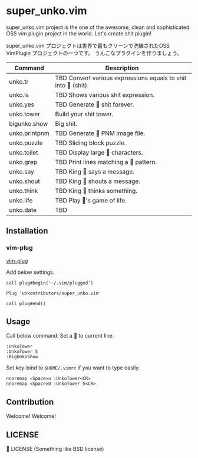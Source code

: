 super_unko.vim
==============

super_unko.vim project is the one of the awesome, clean and sophisticated OSS vim plugin project in the world.
Let's create shit plugin!

super_unko.vim プロジェクトは世界で最もクリーンで洗練されたOSS VimPlugin プロジェクトの一つです。
うんこなプラグインを作りましょう。

| Command       | Description |
|---------------|-------------|
| unko.tr       | TBD Convert various expressions equals to shit into 💩 (shit). |
| unko.ls       | TBD Shows various shit expression. |
| unko.yes      | TBD Generate 💩 shit forever. |
| unko.tower    | Build your shit tower. |
| bigunko.show  | Big shit. |
| unko.printpnm | TBD Generate 💩 PNM image file. |
| unko.puzzle   | TBD Sliding block puzzle. |
| unko.toilet   | TBD Display large 💩 characters. |
| unko.grep     | TBD Print lines matching a 💩 pattern. |
| unko.say      | TBD King 💩 says a message. |
| unko.shout    | TBD King 💩 shouts a message. |
| unko.think    | TBD King 💩 thinks something. |
| unko.life     | TBD Play 💩's game of life. |
| unko.date     | TBD |

Installation
------------

### vim-plug

[vim-plug](https://github.com/junegunn/vim-plug)

Add below settings.

```vim
call plug#begin('~/.vim/plugged')

Plug 'unkontributors/super_unko.vim'

call plug#end()
```

Usage
-----

Call below command. Set a 💩 to current line.

```vim
:UnkoTower
:UnkoTower 5
:BigUnkoShow
```

Set key-bind to `$HOME/.vimrc` if you want to type easily.

```vim
nnoremap <Space>u :UnkoTower<CR>
nnoremap <Space>U :UnkoTower 5<CR>
```

Contribution
------------

Welcome! Welcome!

LICENSE
-------

💩 LICENSE
 (Something like BSD license)

